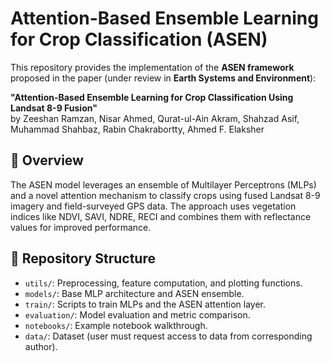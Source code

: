 # Attention-Based Ensemble Learning for Crop Classification (ASEN)

This repository provides the implementation of the **ASEN framework** proposed in the paper (under review in **Earth Systems and Environment**):

**"Attention-Based Ensemble Learning for Crop Classification Using Landsat 8-9 Fusion"**  
by Zeeshan Ramzan, Nisar Ahmed, Qurat-ul-Ain Akram, Shahzad Asif, Muhammad Shahbaz, Rabin Chakrabortty, Ahmed F. Elaksher

## 📌 Overview

The ASEN model leverages an ensemble of Multilayer Perceptrons (MLPs) and a novel attention mechanism to classify crops using fused Landsat 8-9 imagery and field-surveyed GPS data. The approach uses vegetation indices like NDVI, SAVI, NDRE, RECI and combines them with reflectance values for improved performance.

## 📁 Repository Structure

- `utils/`: Preprocessing, feature computation, and plotting functions.
- `models/`: Base MLP architecture and ASEN ensemble.
- `train/`: Scripts to train MLPs and the ASEN attention layer.
- `evaluation/`: Model evaluation and metric comparison.
- `notebooks/`: Example notebook walkthrough.
- `data/`: Dataset (user must request access to data from corresponding author).
